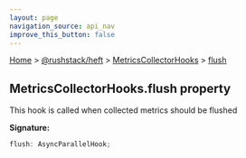 ```yaml
---
layout: page
navigation_source: api_nav
improve_this_button: false
---
```



[Home](./index.md) &gt; [@rushstack/heft](./heft.md) &gt; [MetricsCollectorHooks](./heft.metricscollectorhooks.md) &gt; [flush](./heft.metricscollectorhooks.flush.md)

## MetricsCollectorHooks.flush property

This hook is called when collected metrics should be flushed

<b>Signature:</b>

```typescript
flush: AsyncParallelHook;
```
